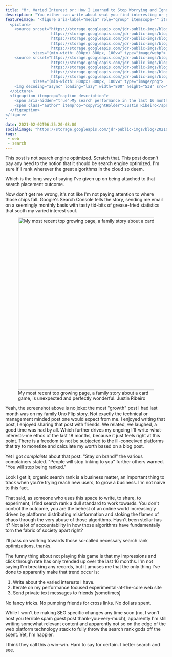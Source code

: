 ```yaml
---
title: "Mr. Varied Interest or: How I Learned to Stop Worrying and Ignore the SEO"
description: "You either can write about what you find interesting or you can spend your time optimizing for an search engine algorithm you cannot see or control. I choose the former."
featureimage: '<figure aria-label="media" role="group" itemscope="" itemprop="associatedMedia" itemtype="http://schema.org/ImageObject">
  <picture>
    <source srcset="https://storage.googleapis.com/jdr-public-imgs/blog/20210202-justinribeiro-seo-be-damned-trend-640.webp 640w,
                    https://storage.googleapis.com/jdr-public-imgs/blog/20210202-justinribeiro-seo-be-damned-trend-800.webp 800w,
                    https://storage.googleapis.com/jdr-public-imgs/blog/20210202-justinribeiro-seo-be-damned-trend-1024.webp 1024w,
                    https://storage.googleapis.com/jdr-public-imgs/blog/20210202-justinribeiro-seo-be-damned-trend-1280.webp 1280w,
                    https://storage.googleapis.com/jdr-public-imgs/blog/20210202-justinribeiro-seo-be-damned-trend-1600.webp 1600w"
            sizes="(min-width: 800px) 800px, 100vw" type="image/webp">
    <source srcset="https://storage.googleapis.com/jdr-public-imgs/blog/20210202-justinribeiro-seo-be-damned-trend-640.png 640w,
                    https://storage.googleapis.com/jdr-public-imgs/blog/20210202-justinribeiro-seo-be-damned-trend-800.png 800w,
                    https://storage.googleapis.com/jdr-public-imgs/blog/20210202-justinribeiro-seo-be-damned-trend-1024.png 1024w,
                    https://storage.googleapis.com/jdr-public-imgs/blog/20210202-justinribeiro-seo-be-damned-trend-1280.png 1280w,
                    https://storage.googleapis.com/jdr-public-imgs/blog/20210202-justinribeiro-seo-be-damned-trend-1600.png 1600w"
            sizes="(min-width: 800px) 800px, 100vw" type="image/png">
    <img decoding="async" loading="lazy" width="800" height="538" src="https://storage.googleapis.com/jdr-public-imgs/blog/20210202-justinribeiro-seo-be-damned-trend-800.png" alt="My search performance in the last 16 months trending upward, after deciding to just write.">
  </picture>
  <figcaption itemprop="caption description">
    <span aria-hidden="true">My search performance in the last 16 months trending upward, after deciding to just write.</span>
    <span class="author" itemprop="copyrightHolder">Justin Ribeiro</span>
  </figcaption>
</figure>
'
date: 2021-02-02T06:35:20-08:00
socialimage: "https://storage.googleapis.com/jdr-public-imgs/blog/20210202-justinribeiro-seo-be-damned-trend-800.png"
tags:
 - web
 - search
---
```


This post is not search engine optimized. Scratch that. This post doesn't pay any heed to the notion that it should be search engine optimized. I'm sure it'll rank wherever the great algorithms in the cloud so deem.

Which is the long way of saying I've given up on being attached to that search placement outcome.

Now don't get me wrong, it's not like I'm not paying attention to where those chips fall. Google's Search Console tells the story, sending me email on a seemingly monthly basis with tasty tid-bits of grease-fried statistics that sooth my varied interest soul.

<figure aria-label="media" role="group" itemscope="" itemprop="associatedMedia" itemtype="http://schema.org/ImageObject">
  <picture>
    <source srcset="https://storage.googleapis.com/jdr-public-imgs/blog/20210202-justinribeiro-seo-be-damned-uno-640.webp 640w,
                    https://storage.googleapis.com/jdr-public-imgs/blog/20210202-justinribeiro-seo-be-damned-uno-800.webp 800w,
                    https://storage.googleapis.com/jdr-public-imgs/blog/20210202-justinribeiro-seo-be-damned-uno-1024.webp 1024w,
                    https://storage.googleapis.com/jdr-public-imgs/blog/20210202-justinribeiro-seo-be-damned-uno-1280.webp 1280w,
                    https://storage.googleapis.com/jdr-public-imgs/blog/20210202-justinribeiro-seo-be-damned-uno-1600.webp 1600w"
            sizes="(min-width: 800px) 800px, 100vw" type="image/webp">
    <source srcset="https://storage.googleapis.com/jdr-public-imgs/blog/20210202-justinribeiro-seo-be-damned-uno-640.png 640w,
                    https://storage.googleapis.com/jdr-public-imgs/blog/20210202-justinribeiro-seo-be-damned-uno-800.png 800w,
                    https://storage.googleapis.com/jdr-public-imgs/blog/20210202-justinribeiro-seo-be-damned-uno-1024.png 1024w,
                    https://storage.googleapis.com/jdr-public-imgs/blog/20210202-justinribeiro-seo-be-damned-uno-1280.png 1280w,
                    https://storage.googleapis.com/jdr-public-imgs/blog/20210202-justinribeiro-seo-be-damned-uno-1600.png 1600w"
            sizes="(min-width: 800px) 800px, 100vw" type="image/png">
    <img decoding="async" loading="lazy" width="800" height="538" src="https://storage.googleapis.com/jdr-public-imgs/blog/20210202-justinribeiro-seo-be-damned-uno-800.png" alt="My most recent top growing page, a family story about a card game, is unexpected and perfectly wonderful.">
  </picture>
  <figcaption itemprop="caption description">
    <span aria-hidden="true">My most recent top growing page, a family story about a card game, is unexpected and perfectly wonderful.</span>
    <span class="author" itemprop="copyrightHolder">Justin Ribeiro</span>
  </figcaption>
</figure>

Yeah, the screenshot above is no joke: the most "growth" post I had last month was on my family Uno Flip story. Not exactly the technical or management minded post one would expect from me. I enjoyed writing that post, I enjoyed sharing that post with friends. We related, we laughed, a good time was had by all. Which further drives my ongoing I'll-write-what-interests-me ethos of the last 18 months, because it just feels right at this point. There is a freedom to not be subjected to the ill-conceived platforms that try to monetize and calculate my worth based on a blog post.

Yet I got _complaints_ about that post. "Stay on brand!" the various complainers stated. "People will stop linking to you" further others warned. "You will stop being ranked."

Look I get it; organic search rank is a business matter, an important thing to track when you're trying reach new users, to grow a business. I'm not naive to this fact.

That said, as someone who uses this space to write, to share, to experiment, I find search rank a dull standard to work towards. You don't control the outcome, you are the behest of an online world increasingly driven by platforms distributing misinformation and stoking the flames of chaos through the very abuse of those algorithms. Hasn't been stellar has it? Not a lot of accountability in how those algorithms have fundamentally torn the fabric of society apart right?

I'll pass on working towards those so-called necessary search rank optimizations, thanks.

The funny thing about not playing this game is that my impressions and click through rate has only trended up over the last 16 months. I'm not saying I'm breaking any records, but it amuses me that the only thing I've done to apparently make that trend occur is:

1. Write about the varied interests I have.
2. Iterate on my performance focused experimental-at-the-core web site
3. Send private text messages to friends (sometimes)

No fancy tricks. No pumping friends for cross links. No dollars spent.

While I won't be making SEO specific changes any time soon (no, I won't host you terrible spam guest post thank-you-very-much), apparently I'm still writing somewhat relevant content and apparently not so on the edge of the web platform technology stack to fully throw the search rank gods off the scent. Yet, I'm happier.

I think they call this a win-win. Hard to say for certain. I better search and see.
